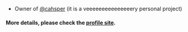 * Owner of [@cahsper](https://github.com/cahsper)  (it is a veeeeeeeeeeeeeeery personal project)

#### More details, please check the [profile site](https://about.yoshinorin.net/).
